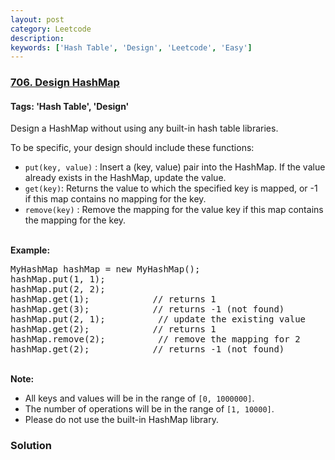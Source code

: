 ```yaml
---
layout: post
category: Leetcode
description: 
keywords: ['Hash Table', 'Design', 'Leetcode', 'Easy']
---
```

### [706. Design HashMap](https://leetcode.com/problems/design-hashmap)

#### Tags: 'Hash Table', 'Design'

<div class="content__u3I1 question-content__JfgR"><div><p>Design a HashMap without using any built-in hash table libraries.</p>
<p>To be specific, your design should include these functions:</p>
<ul>
<li><code>put(key, value)</code> : Insert a (key, value) pair into the HashMap. If the value already exists in the HashMap, update the value.</li>
<li><code>get(key)</code>: Returns the value to which the specified key is mapped, or -1 if this map contains no mapping for the key.</li>
<li><code>remove(key)</code> : Remove the mapping for the value key if this map contains the mapping for the key.</li>
</ul>
<p><br/>
<strong>Example:</strong></p>
<pre>MyHashMap hashMap = new MyHashMap();
hashMap.put(1, 1);          
hashMap.put(2, 2);         
hashMap.get(1);            // returns 1
hashMap.get(3);            // returns -1 (not found)
hashMap.put(2, 1);          // update the existing value
hashMap.get(2);            // returns 1 
hashMap.remove(2);          // remove the mapping for 2
hashMap.get(2);            // returns -1 (not found) 
</pre>
<p><br/>
<strong>Note:</strong></p>
<ul>
<li>All keys and values will be in the range of <code>[0, 1000000]</code>.</li>
<li>The number of operations will be in the range of <code>[1, 10000]</code>.</li>
<li>Please do not use the built-in HashMap library.</li>
</ul>
</div></div>

### Solution
